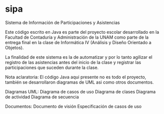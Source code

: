 # sipa
Sistema de Información de Participaciones y Asistencias

Este código escrito en Java es parte del proyecto escolar desarrollado en la Facultad de Contaduría y Administración de la UNAM como parte
de la entrega final en la clase de Informática IV (Análisis y Diseño Orientado a Objetos).

La finalidad de este sistema es la de automatizar y por lo tanto agilizar el registro de las asistencias antes del inicio de la clase y 
registrar las participaciones que suceden durante la clase.

Nota aclaratoria: El código Java aqui presente no es todo el proyecto, también se desarrollaron diagramas de UML asi como otros documentos.

Diagramas UML:
  Diagrama de casos de uso
  Diagrama de clases
  Diagrama de actividad
  Diagrama de secuencia
  
 Documentos:
  Documento de visión
  Especificación de casos de uso
